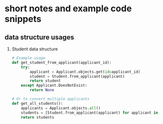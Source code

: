 # short notes and example code snippets

## data structure usages 
1. Student data structure 
    ```python
    # Example usage
    def get_student_from_applicant(applicant_id):
        try:
            applicant = Applicant.objects.get(id=applicant_id)
            student = Student.from_applicant(applicant)
            return student
        except Applicant.DoesNotExist:
            return None

    # Or to convert multiple applicants
    def get_all_students():
        applicants = Applicant.objects.all()
        students = [Student.from_applicant(applicant) for applicant in applicants]
        return students

